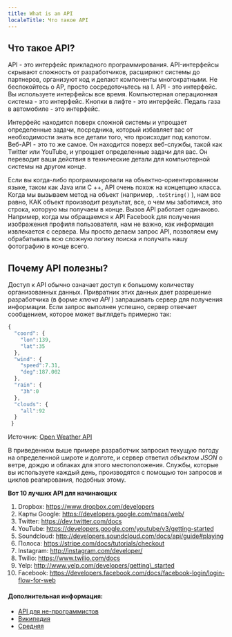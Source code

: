 ```yaml
---
title: What is an API
localeTitle: Что такое API
---
```

## Что такое API?

API - это интерфейс прикладного программирования. API-интерфейсы скрывают сложность от разработчиков, расширяют системы до партнеров, организуют код и делают компоненты многократными. Не беспокойтесь о AP, просто сосредоточьтесь на I. API - это интерфейс. Вы используете интерфейсы все время. Компьютерная операционная система - это интерфейс. Кнопки в лифте - это интерфейс. Педаль газа в автомобиле - это интерфейс.

Интерфейс находится поверх сложной системы и упрощает определенные задачи, посредника, который избавляет вас от необходимости знать все детали того, что происходит под капотом. Веб-API - это то же самое. Он находится поверх веб-службы, такой как Twitter или YouTube, и упрощает определенные задачи для вас. Он переводит ваши действия в технические детали для компьютерной системы на другом конце.

Если вы когда-либо программировали на объектно-ориентированном языке, таком как Java или C ++, API очень похож на концепцию класса. Когда мы вызываем метод на объект (например, `.toString()` ), нам все равно, КАК объект производит результат, все, о чем мы заботимся, это строка, которую мы получаем в конце. Вызов API работает одинаково. Например, когда мы обращаемся к API Facebook для получения изображения профиля пользователя, нам не важно, как информация извлекается с сервера. Мы просто делаем запрос API, позволяем ему обрабатывать всю сложную логику поиска и получать нашу фотографию в конце всего.

## Почему API полезны?

Доступ к API обычно означает доступ к большому количеству организованных данных. Привратник этих данных дает разрешение разработчика (в форме _ключа API_ ) запрашивать сервер для получения информации. Если запрос выполнен успешно, сервер отвечает сообщением, которое может выглядеть примерно так:

```javascript
{ 
  "coord": { 
    "lon":139, 
    "lat":35 
  }, 
  "wind": { 
    "speed":7.31, 
    "deg":187.002 
  }, 
  "rain": { 
    "3h":0 
  }, 
  "clouds": { 
    "all":92 
  } 
 } 
```

Источник: [Open Weather API](https://openweathermap.org/current)

В приведенном выше примере разработчик запросил текущую погоду на определенной широте и долготе, и сервер ответил _объектом JSON_ о ветре, дождю и облаках для этого местоположения. Службы, которые вы используете каждый день, производятся с помощью тон запросов и циклов реагирования, подобных этому.

**Вот 10 лучших API для начинающих**

1.  Dropbox: https://www.dropbox.com/developers
2.  Карты Google: https://developers.google.com/maps/web/
3.  Twitter: https://dev.twitter.com/docs
4.  YouTube: https://developers.google.com/youtube/v3/getting-started
5.  Soundcloud: http://developers.soundcloud.com/docs/api/guide#playing
6.  Полоса: https://stripe.com/docs/tutorials/checkout
7.  Instagram: http://instagram.com/developer/
8.  Twilio: https://www.twilio.com/docs
9.  Yelp: http://www.yelp.com/developers/getting\_started
10.  Facebook: https://developers.facebook.com/docs/facebook-login/login-flow-for-web

#### Дополнительная информация:

*   [API для не-программистов](https://schoolofdata.org/2013/11/18/web-apis-for-non-programmers/)
*   [Википедия](https://en.wikipedia.org/wiki/Application_programming_interface)
*   [Средняя](https://medium.com/girl-geeks/top-10-apis-for-beginners-4d3c43be9386)